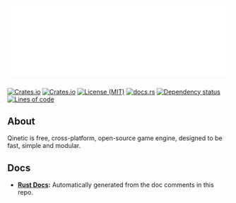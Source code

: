 # [![Qinetic](assets/qinetic_logo.png)](https://github.com/vl-mr-freeman/qinetic)

[![Crates.io](https://img.shields.io/crates/v/qinetic.svg)](https://crates.io/crates/qinetic)
[![Crates.io](https://img.shields.io/crates/d/qinetic.svg)](https://crates.io/crates/qinetic)
[![License (MIT)](https://img.shields.io/crates/l/qinetic.svg)](https://github.com/vl-mr-freeman/qinetic/blob/master/LICENSE)
[![docs.rs](https://img.shields.io/badge/docs-website-blue)](https://docs.rs/qinetic)
[![Dependency status](https://deps.rs/repo/github/vl-mr-freeman/qinetic/status.svg)](https://deps.rs/repo/github/vl-mr-freeman/qinetic)
[![Lines of code](https://tokei.rs/b1/github/vl-mr-freeman/qinetic)](https://github.com/vl-mr-freeman/qinetic)

## About
Qinetic is free, cross-platform, open-source game engine, designed to be fast, simple and modular.

## Docs
* **[Rust Docs](https://docs.rs/qinetic):** Automatically generated from the doc comments in this repo.
